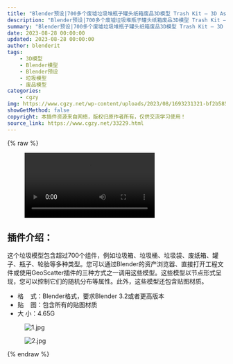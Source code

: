 ```yaml
---
title: "Blender预设|700多个废墟垃圾堆瓶子罐头纸箱废品3D模型 Trash Kit – 3D Assetkit"
description: "Blender预设|700多个废墟垃圾堆瓶子罐头纸箱废品3D模型 Trash Kit – 3D Assetkit"
summary: "Blender预设|700多个废墟垃圾堆瓶子罐头纸箱废品3D模型 Trash Kit – 3D Assetkit"
date: 2023-08-28 00:00:00
updated: 2023-08-28 00:00:00
author: blenderit
tags: 
    - 3D模型
    - Blender模型
    - Blender预设
    - 垃圾模型
    - 废品模型
categories:
    - cgzy
img: https://www.cgzy.net/wp-content/uploads/2023/08/1693231321-bf2b585aaeb7a04.webp
showGetMethod: false
copyright: 本插件资源来自网络，版权归原作者所有，仅供交流学习使用！
source_link: https://www.cgzy.net/33229.html
---
```


{% raw %}
<figure class="wp-block-video aligncenter"><video controls src="http://cloud.video.taobao.com/play/u/null/p/1/e/6/t/1/424693384200.mp4"></video></figure><div class="wp-block-pandastudio-title"><div class="title_style_01"><h2 id="h2-0">插件介绍：</h2></div></div><p class="is-style-text-indent-2em">这个垃圾模型包含超过700个组件，例如垃圾箱、垃圾桶、垃圾袋、废纸箱、罐子、瓶子、轮胎等多种类型。您可以通过Blender的资产浏览器、直接打开工程文件或使用GeoScatter插件的三种方式之一调用这些模型。这些模型以节点形式呈现，您可以控制它们的随机分布等属性。此外，这些模型还包含贴图材质。</p><ul>
<li>格    式：Blender格式，要求Blender 3.2或者更高版本</li>



<li>贴    图：包含所有的贴图材质</li>



<li>大    小：4.65G</li>
</ul><div class="wp-block-image is-style-border-round-and-with-shadow">
<figure class="aligncenter"><img decoding="async" src="https://img.alicdn.com/imgextra/i3/717183932/O1CN01iCjSGS1euuCft4Ufq_!!717183932.jpg" alt="1.jpg" title="Blender预设|700多个废墟垃圾堆瓶子罐头纸箱废品3D模型 Trash Kit – 3D Assetkit"></figure></div><div class="wp-block-image is-style-border-round-and-with-shadow">
<figure class="aligncenter"><img decoding="async" src="https://img.alicdn.com/imgextra/i2/717183932/O1CN01EEU3pF1euuCe1L9uH_!!717183932.jpg" alt="2.jpg" title="Blender预设|700多个废墟垃圾堆瓶子罐头纸箱废品3D模型 Trash Kit – 3D Assetkit"></figure></div>
<div style="display: none">cgzy</div>
{% endraw %}